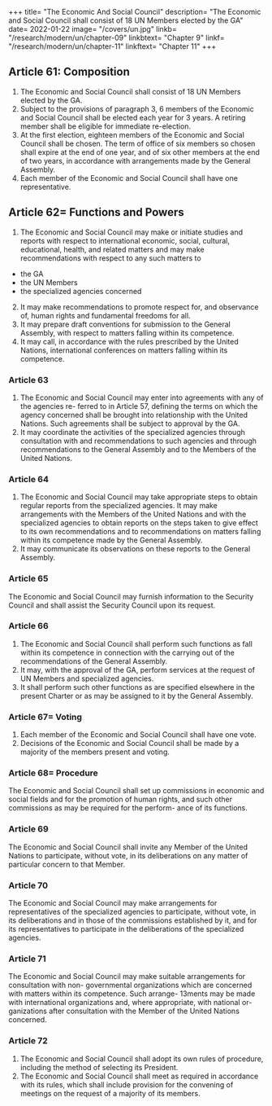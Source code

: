 +++
title=  "The Economic And Social Council"
description=  "The Economic and Social Council shall consist of 18 UN Members elected by the GA"
date=  2022-01-22
image=  "/covers/un.jpg"
linkb=  "/research/modern/un/chapter-09"
linkbtext= "Chapter 9"
linkf=  "/research/modern/un/chapter-11"
linkftext=  "Chapter 11"
+++


## Article 61: Composition

1. The Economic and Social Council shall consist of 18 UN Members elected by the GA.
2. Subject to the provisions of paragraph 3, 6 members of the Economic and Social Council
shall be elected each year for 3 years. A retiring member shall be eligible for immediate
re-election.
3. At the first election, eighteen members of the Economic and Social Council shall be chosen.
The term of office of six members so chosen shall expire at the end of one year, and of six other
members at the end of two years, in accordance with arrangements made by the General Assembly.
4. Each member of the Economic and Social Council shall have one representative.


## Article 62=  Functions and Powers

1. The Economic and Social Council may make or initiate studies and reports with respect to international economic, social, cultural, educational, health, and related matters and may make recommendations with respect to any such matters to
- the GA
- the UN Members
- the specialized agencies concerned
2. It may make recommendations to promote respect for, and observance of, human rights and fundamental freedoms for all.
3. It may prepare draft conventions for submission to the General Assembly, with respect to
matters falling within its competence.
4. It may call, in accordance with the rules prescribed by the United Nations, international
conferences on matters falling within its competence.


### Article 63

1. The Economic and Social Council may enter into agreements with any of the agencies re-
ferred to in Article 57, defining the terms on which the agency concerned shall be brought into
relationship with the United Nations. Such agreements shall be subject to approval by the GA.
2. It may coordinate the activities of the specialized agencies through consultation with and
recommendations to such agencies and through recommendations to the General Assembly and to
the Members of the United Nations.


### Article 64

1. The Economic and Social Council may take appropriate steps to obtain regular reports
from the specialized agencies. It may make arrangements with the Members of the United
Nations and with the specialized agencies to obtain reports on the steps taken to give effect to its own recommendations and to recommendations on matters falling within its competence made by
the General Assembly. 
2. It may communicate its observations on these reports to the General Assembly.


### Article 65

The Economic and Social Council may furnish information to the Security Council and shall
assist the Security Council upon its request.


### Article 66

1. The Economic and Social Council shall perform such functions as fall within its competence
in connection with the carrying out of the recommendations of the General Assembly.
2. It may, with the approval of the GA, perform services at the request of UN Members and  specialized agencies.
3. It shall perform such other functions as are specified elsewhere in the present Charter or as
may be assigned to it by the General Assembly.


### Article 67=  Voting

1. Each member of the Economic and Social Council shall have one vote.
2. Decisions of the Economic and Social Council shall be made by a majority of the members
present and voting.


### Article 68=  Procedure

The Economic and Social Council shall set up commissions in economic and social fields and for
the promotion of human rights, and such other commissions as may be required for the perform-
ance of its functions.

### Article 69

The Economic and Social Council shall invite any Member of the United Nations to participate,
without vote, in its deliberations on any matter of particular concern to that Member.

### Article 70

The Economic and Social Council may make arrangements for representatives of the specialized agencies to participate, without vote, in its deliberations and in those of the commissions
established by it, and for its representatives to participate in the deliberations of the specialized agencies.

### Article 71

The Economic and Social Council may make suitable arrangements for consultation with non-
governmental organizations which are concerned with matters within its competence. Such arrange-
13ments may be made with international organizations and, where appropriate, with national or-
ganizations after consultation with the Member of the United Nations concerned.

### Article 72
1. The Economic and Social Council shall adopt its own rules of procedure, including the
method of selecting its President.
2. The Economic and Social Council shall meet as required in accordance with its rules, which shall include provision for the convening of meetings on the request of a majority of its members.

